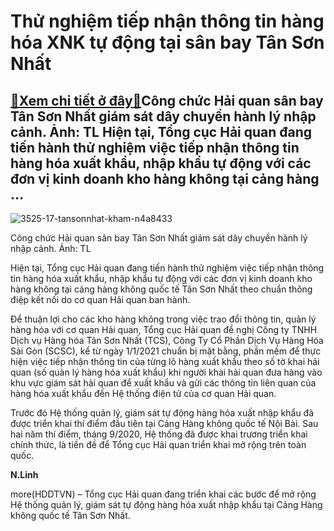 Thử nghiệm tiếp nhận thông tin hàng hóa XNK tự động tại sân bay Tân Sơn Nhất
============================================================================

[:gift:Xem chi tiết ở đây:gift:](https://hddtvn.com/thu-nghiem-tiep-nhan-thong-tin-hang-hoa-xnk-tu-dong-tai-san-bay-tan-son-nhat/)Công chức Hải quan sân bay Tân Sơn Nhất giám sát dây chuyền hành lý nhập cảnh. Ảnh: TL Hiện tại, Tổng cục Hải quan đang tiến hành thử nghiệm việc tiếp nhận thông tin hàng hóa xuất khẩu, nhập khẩu tự động với các đơn vị kinh doanh kho hàng không tại cảng hàng …
--------------------------------------------------------------------------------------------------------------------------------------------------------------------------------------------------------------------------------------------------------------------





![3525-17-tansonnhat-kham-n4a8433](https://hddtvn.com/wp-content/uploads/2021/01/3525_17_tansonnhat_kham_N4A8433.jpg "Công chức Hải quan sân bay Tân Sơn Nhất giám sát dây chuyền hành lý nhập cảnh.	Ảnh: TKTS")


Công chức Hải quan sân bay Tân Sơn Nhất giám sát dây chuyền hành lý nhập cảnh. Ảnh: TL



Hiện tại, Tổng cục Hải quan đang tiến hành thử nghiệm việc tiếp nhận thông tin hàng hóa xuất khẩu, nhập khẩu tự động với các đơn vị kinh doanh kho hàng không tại cảng hàng không quốc tế Tân Sơn Nhất theo chuẩn thông điệp kết nối do cơ quan Hải quan ban hành.


Để thuận lợi cho các kho hàng không trong việc trao đổi thông tin, quản lý hàng hóa với cơ quan Hải quan, Tổng cục Hải quan đề nghị Công ty TNHH Dịch vụ Hàng hóa Tân Sơn Nhất (TCS), Công Ty Cổ Phần Dịch Vụ Hàng Hóa Sài Gòn (SCSC), kể từ ngày 1/1/2021 chuẩn bị mặt bằng, phần mềm để thực hiện việc tiếp nhận thông tin của từng lô hàng xuất khẩu theo số tờ khai hải quan (số quản lý hàng hóa xuất khẩu) khi người khai hải quan đưa hàng vào khu vực giám sát hải quan để xuất khẩu và gửi các thông tin liên quan của hàng hóa xuất khẩu đến Hệ thống điện tử của cơ quan Hải quan.


Trước đó Hệ thống quản lý, giám sát tự động hàng hóa xuất nhập khẩu đã được triển khai thí điểm đầu tiên tại Cảng Hàng không quốc tế Nội Bài. Sau hai năm thí điểm, tháng 9/2020, Hệ thống đã được khai trương triển khai chính thức, là tiền đề để Tổng cục Hải quan triển khai mở rộng trên toàn quốc.




**N.Linh**



more(HDDTVN) – Tổng cục Hải quan đang triển khai các bước để mở rộng Hệ thống quản lý, giám sát tự động hàng hóa xuất nhập khẩu tại Cảng Hàng không quốc tế Tân Sơn Nhất.

